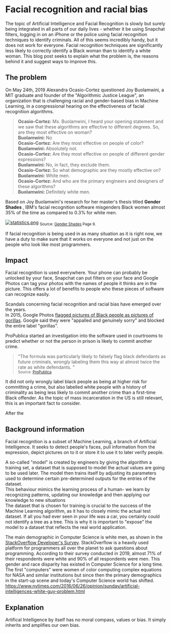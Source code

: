 # Facial recognition and racial bias

The topic of Artificial Intelligence and Facial Recognition is slowly but surely being integrated in all parts of our daily lives - whether it be using Snapchat filters, logging in on an iPhone or the police using facial recognition techniques to identify criminals. All of this seems incredibly handy, but it does not work for everyone. Facial recognition techniques are significantly less likely to correctly identify a Black woman than to identify a white woman. This blog post seeks to explain what the problem is, the reasons behind it and suggest ways to improve this.

## The problem

On May 24th, 2019 Alexandra Ocasio-Cortez questioned Joy Buolamwini, a MIT graduate and founder of the "Algorithmic Justice League", an organization that is challenging racial and gender-based bias in Machine Learning, in a congressional hearing on the effectiveness of facial recognition algorithms.

> <b> Ocasio-Cortez: </b> Ms. Buolamwini, I heard your opening statement and we saw that these algorithms are effective to different degrees. So, are they most effective on woman? </br>
<b> Buolamwini: </b> No </br>
<b> Ocasio-Cortez: </b> Are they most effective on people of color? </br>
<b> Buolamwini: </b> Absolutely not. </br>
<b> Ocasio-Cortez: </b> Are they most effective on people of different gender expressions? </br>
<b> Buolamwini: </b> No, in fact, they exclude them. </br>
<b> Ocasio-Cortez: </b> So what demographic are they mostly effective on? </br>
<b> Buolamwini: </b> White men. </br>
<b> Ocasio-Cortez: </b> And who are the primary engineers and designers of these algorithms? </br>
<b> Buolamwini: </b> Definitely white men. </br>


Based on Joy Buolamwini's research for her master's thesis titled <b> Gender Shades </b>, IBM's facial recognition software misgenders Black women almost 35% of the time as compared to 0.3% for white men.

[![statistics.png](https://i.postimg.cc/xdnGLbdZ/statistics.png)](https://postimg.cc/bZV2hrk0)
<sub> Source: [Gender Shades](http://proceedings.mlr.press/v81/buolamwini18a/buolamwini18a.pdf) Page 9.</sub>

If facial recognition is being used in as many situation as it is right now, we have a duty to make sure that it works on everyone and not just on the people who look like most programmers.
## Impact

Facial recognition is used everywhere. Your phone can probably be unlocked by your face, Snapchat can put filters on your face and Google Photos can tag your photos with the names of people it thinks are in the picture. This offers a lot of benefits to people who these pieces of software can recognize easily.

Scandals concerning facial recognition and racial bias have emerged over the years. </br>
In 2015, Google Photos [flagged pictures of Black people as pictures of gorillas](https://www.wired.com/story/when-it-comes-to-gorillas-google-photos-remains-blind/). Google said they were "appalled and genuinely sorry" and blocked the entire label "gorillas".

ProPublica started an investigation into the software used in courtrooms to predict whether or not the person in prison is likely to commit another crime.
>"The formula was particularly likely to falsely flag black defendants as future criminals, wrongly labeling them this way at almost twice the rate as white defendants.
"</br>
<sub>Source: [ProPublica](https://www.propublica.org/article/machine-bias-risk-assessments-in-criminal-sentencing) </sub>

It did not only wrongly label black people as being at higher risk for committing a crime, but also labelled white people with a history of criminality as being less likely to commit another crime than a first-time Black offender. As the topic of mass incarceration in the US is still relevant, this is an important fact to consider.  

After the
## Background information

Facial recognition is a subset of Machine Learning, a branch of Artificial Intelligence. It seeks to detect people's faces, pull information from the expression, depict pictures on to it or store it to use it to later verify people.

A so-called "model" is created by engineers by giving the algorithm a training set, a dataset that is supposed to model the actual values are going to be used later. The model then trains itself by adjusting its parameters used to determine certain pre-determined outputs for the entries of the dataset. </br>
This behaviour mimics the learning process of a human- we learn by recognizing patterns, updating our knowledge and then applying our knowledge to new situations </br>
The dataset that is chosen for training is crucial to the success of the Machine Learning algorithm, as it has to closely mimic the actual test dataset. If all you had ever seen in your life was a car, you certainly could not identify a tree as a tree. This is why it is important to "expose" the model to a dataset that reflects the real world application.

The main demographic in Computer Science is white men, as shown in the [StackOverflow Developer's Survey](https://insights.stackoverflow.com/survey/2019/#demographics). StackOverflow is a heavily used platform for programmers all over the planet to ask questions about programming. According to their survey conducted in 2019, almost 71% of their respondents were white and 90% of all respondents were men. This gender and race disparity has existed in Computer Science for a long time. The first "computers" were women of color computing  complex equations for NASA and similar institutions but since then the primary demographics in the start-up scene and today's Computer Science world has shifted.
https://www.nytimes.com/2016/06/26/opinion/sunday/artificial-intelligences-white-guy-problem.html

## Explanation

Artifical Intelligence by itself has no moral compass, values or bias. It simply inherits and amplifies our own bias.
